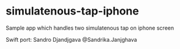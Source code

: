# simulatenous-tap-iphone
Sample app which handles two simulatenous tap on iphone screen 

Swift port: Sandro Djandjgava @Sandrika.Janjghava
